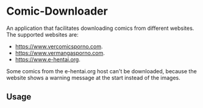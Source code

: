 # Comic-Downloader
An application that facilitates downloading comics from different websites. The supported websites are:
- <https://www.vercomicsporno.com>.
- <https://www.vermangasporno.com>.
- <https://www.e-hentai.org>.

Some comics from the e-hentai.org host can't be downloaded, because the website shows a warning message at the start instead of the images.

## Usage
